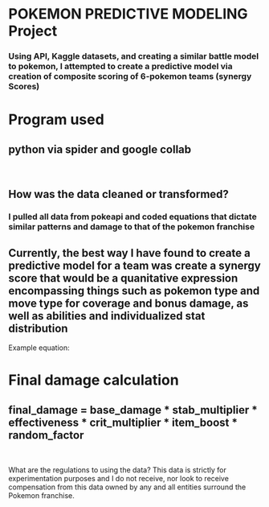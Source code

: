 # POKEMON PREDICTIVE MODELING Project
### Using API, Kaggle datasets, and creating a similar battle model to pokemon, I attempted to create a predictive model via creation of composite scoring of 6-pokemon teams (synergy Scores)

# Program used
## python via spider and google collab
<br>

## How was the data cleaned or transformed? 
### I pulled all data from pokeapi and coded equations that dictate similar patterns and damage to that of the pokemon franchise

## Currently, the best way I have found to create a predictive model for a team was create a synergy score that would be a quanitative expression encompassing things such as pokemon type and move type for coverage and bonus damage, as well as abilities and individualized stat distribution 

Example equation:
# Final damage calculation
## final_damage = base_damage * stab_multiplier * effectiveness * crit_multiplier * item_boost * random_factor
<br>




What are the regulations to using the data?
This data is strictly for experimentation purposes and I do not receive, nor look to receive compensation from this data owned by any and all entities surround the Pokemon franchise.
